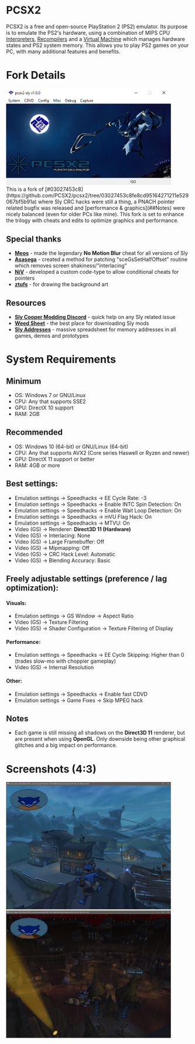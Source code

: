 # PCSX2
PCSX2 is a free and open-source PlayStation 2 (PS2) emulator. Its purpose is to emulate the PS2's hardware, using a combination of MIPS CPU [Interpreters](https://en.wikipedia.org/wiki/Interpreter_\(computing\)), [Recompilers](https://en.wikipedia.org/wiki/Dynamic_recompilation) and a [Virtual Machine](https://en.wikipedia.org/wiki/Virtual_machine) which manages hardware states and PS2 system memory. This allows you to play PS2 games on your PC, with many additional features and benefits.

# Fork Details
<div align="left">
    <img src="/readmemd/emu_art.png" width="450px"</img> 
</div>
This is a fork of [#03027453c8](https://github.com/PCSX2/pcsx2/tree/03027453c8fe8cd95164271211e529067bf5b91a) where Sly CRC hacks were still a thing, a PNACH pointer related bugfix was released and [performance & graphics](##Notes) were nicely balanced (even for older PCs like mine). This fork is set to enhance the trilogy with cheats and edits to optimize graphics and performance.

## Special thanks
- [**Meos**](https://www.youtube.com/channel/UCBjGlnrNZmHVLnqePH6A8vQ) - made the legendary **No Motion Blur** cheat for all versions of Sly
- [**Asasega**](https://forums.pcsx2.net/User-asasega) - created a method for patching "sceGsSetHalfOffset" routine which removes screen shakiness/"interlacing"
- [**NiV**](https://github.com/NiV-L-A) - developed a custom code-type to allow conditional cheats for pointers
- [**ztufs**](https://www.reddit.com/u/ztufs) - for drawing the background art

## Resources
- [**Sly Cooper Modding Discord**](https://discord.gg/2GSXcEzPJA) - quick help on any Sly related issue
- [**Weed Sheet**](https://docs.google.com/spreadsheets/d/12eUPni-GbMofoGcAvGEoB3BGuzlzkY7DaH_3v3yMG78/edit?usp=sharing) - the best place for downloading Sly mods
- [**Sly Addresses**](https://docs.google.com/spreadsheets/u/0/d/1ISxw587iICRDdaLJfLaTvJUaYkjGBReH4NY-yKN-Ip0) - massive spreadsheet for memory addresses in all games, demos and prototypes
# System Requirements
## Minimum
* OS: Windows 7 or GNU/Linux
* CPU: Any that supports SSE2
* GPU: DirectX 10 support
* RAM: 2GB

## Recommended
* OS: Windows 10 (64-bit) or GNU/Linux (64-bit)
* CPU: Any that supports AVX2 (Core series Haswell or Ryzen and newer)
* GPU: DirectX 11 support or better
* RAM: 4GB or more

## Best settings:
- Emulation settings -> Speedhacks -> EE Cycle Rate: -3
- Emulation settings -> Speedhacks -> Enable INTC Spin Detection: On
- Emulation settings -> Speedhacks -> Enable Wait Loop Detection: On
- Emulation settings -> Speedhacks -> mVU Flag Hack: On
- Emulation settings -> Speedhacks -> MTVU: On
- Video (GS) -> Renderer: **Direct3D 11 (Hardware)**
- Video (GS) -> Interlacing: None
- Video (GS) -> Large Framebuffer: Off
- Video (GS) -> Mipmapping: Off
- Video (GS) -> CRC Hack Level: Automatic
- Video (GS) -> Blending Accuracy: Basic
## Freely adjustable settings (preference / lag optimization):
#### Visuals:
- Emulation settings -> GS Window -> Aspect Ratio
- Video (GS) -> Texture Filtering
- Video (GS) -> Shader Configuration -> Texture Filtering of Display
#### Performance:
- Emulation settings -> Speedhacks -> EE Cycle Skipping: Higher than 0 (trades slow-mo with choppier gameplay)
- Video (GS) -> Internal Resolution
#### Other:
- Emulation settings -> Speedhacks -> Enable fast CDVD
- Emulation settings -> Game Fixes -> Skip MPEG hack

## Notes
- Each game is still missing all shadows on the **Direct3D 11** renderer, but are present when using **OpenGL**. Only downside being other graphical glitches and a big impact on performance.

# Screenshots (4:3)
<div align="left">
    <img src="/readmemd/pcsx2-sly.png" width="450px"</img> 
    <img src="/readmemd/pcsx2-sly2.png" width="450px"</img> 
</div>
